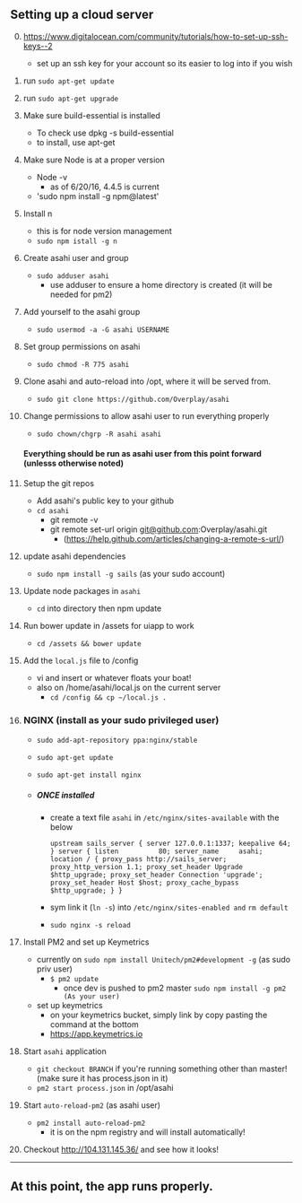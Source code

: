 

## Setting up a cloud server

0. https://www.digitalocean.com/community/tutorials/how-to-set-up-ssh-keys--2
    - set up an ssh key for your account so its easier to log into if you wish

1. run `sudo apt-get update`

2. run `sudo apt-get upgrade`

3. Make sure build-essential is installed
    - To check use dpkg -s build-essential
    - to install, use apt-get

4. Make sure Node is at a proper version
    - Node -v
        - as of 6/20/16, 4.4.5 is current
    - 'sudo npm install -g npm@latest'

5. Install n
    - this is for node version management
    - `sudo npm istall -g n`

6. Create asahi user and group
    - `sudo adduser asahi`
        - use adduser to ensure a home directory is created (it will be needed for pm2) 

7. Add yourself to the asahi group
    - `sudo usermod -a -G asahi USERNAME`

8. Set group permissions on asahi 
    - `sudo chmod -R 775 asahi`

9. Clone asahi and auto-reload into /opt, where it will be served from.
    - `sudo git clone https://github.com/Overplay/asahi`


10. Change permissions to allow asahi user to run everything properly
    - `sudo chown/chgrp -R asahi asahi`

    #### Everything should be run as asahi user from this point forward (unlesss otherwise noted) 

11. Setup the git repos 
    - Add asahi's public key to your github
    - `cd asahi`
        - git remote -v
        - git remote set-url origin git@github.com:Overplay/asahi.git
            - (https://help.github.com/articles/changing-a-remote-s-url/)
   
12. update asahi dependencies
    - `sudo npm install -g sails` (as your sudo account)    
          
13. Update node packages in  `asahi`
    - `cd` into directory then npm update 
    
14. Run bower update in /assets for uiapp to work
    - `cd /assets && bower update`
    
15. Add the `local.js` file to /config
    - vi and insert or whatever floats your boat!
    - also on /home/asahi/local.js on the current server
         - `cd /config && cp ~/local.js .`

16. ### NGINX (install as your sudo privileged user) 
    - `sudo add-apt-repository ppa:nginx/stable`
    - `sudo apt-get update`
    - `sudo apt-get install nginx`


    - ##### ONCE installed

        - create a text file `asahi` in `/etc/nginx/sites-available` with the below
                
            `upstream sails_server {
                    server 127.0.0.1:1337;
                    keepalive 64;
            }
            server {
                listen          80;
                server_name     asahi;
                location / {
                    proxy_pass http://sails_server;
                    proxy_http_version 1.1;
                    proxy_set_header Upgrade $http_upgrade;
                    proxy_set_header Connection 'upgrade';
                    proxy_set_header Host $host;
                    proxy_cache_bypass $http_upgrade;
                 }
            }`
                
        - sym link it (`ln -s`) into `/etc/nginx/sites-enabled and` `rm default`
        - `sudo nginx -s reload`

17. Install PM2 and set up Keymetrics
    - currently on `sudo npm install Unitech/pm2#development -g` (as sudo priv user) 
        - `$ pm2 update`
            - once dev is pushed to pm2 master `sudo npm install -g pm2 (As your user)`
    - set up keymetrics
        - on your keymetrics bucket, simply link by copy pasting the command at the bottom 
        - https://app.keymetrics.io


18. Start `asahi` application 
    - `git checkout BRANCH` if you're running something other than master! (make sure it has process.json in it) 
    - `pm2 start process.json` in /opt/asahi

19. Start `auto-reload-pm2`  (as asahi user) 
    - `pm2 install auto-reload-pm2`
        - it is on the npm registry and will install automatically! 

20. Checkout http://104.131.145.36/ and see how it looks! 
    

-----------------
At this point, the app runs properly.
-----------------
